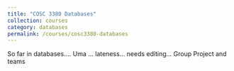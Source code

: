 ```yaml
---
title: "COSC 3380 Databases"
collection: courses
category: databases
permalink: /courses/cosc3380-databases
---
```


So far in databases.... Uma ... lateness... needs editing... Group Project and teams
